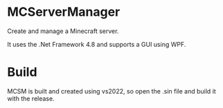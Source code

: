 # MCServerManager
Create and manage a Minecraft server.

It uses the .Net Framework 4.8 and supports a GUI using WPF.

# Build
MCSM is built and created using vs2022,
so open the .sin file and build it with the release.